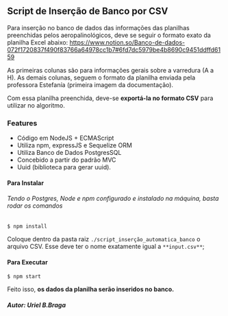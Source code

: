 ## Script de Inserção de Banco por CSV

Para inserção no banco de dados das informações das planilhas preenchidas pelos aeropalinológicos, deve se seguir o formato exato da planilha Excel abaixo:
https://www.notion.so/Banco-de-dados-072f1720837f490f83766a64978cc1b7#6fd7dc5979be4b8690c9451ddffd6159

As primeiras colunas são para informações gerais sobre a varredura (A a H). As demais colunas, seguem o formato da planilha enviada pela professora Estefanía (primeira imagem da documentação).

Com essa planilha preenchida, deve-se **exportá-la no formato CSV** para utilizar no algoritmo.

### Features

-  Código em NodeJS + ECMAScript
- Utiliza npm, expressJS e Sequelize ORM
- Utiliza Banco de Dados PostgresSQL
- Concebido a partir do padrão MVC
- Uuid (biblioteca para gerar uuid).





#### Para Instalar

###### Tendo o Postgres, Node e npm configurado e instalado na máquina, basta rodar os comandos

`$ npm install`

Coloque dentro da pasta raiz `./script_inserção_automatica_banco` o arquivo CSV. Esse deve ter o nome exatamente igual a `**input.csv**`;

#### Para Executar
`$ npm start`

Feito isso, **os dados da planilha serão inseridos no banco.**

##### Autor: Uriel B.Braga
